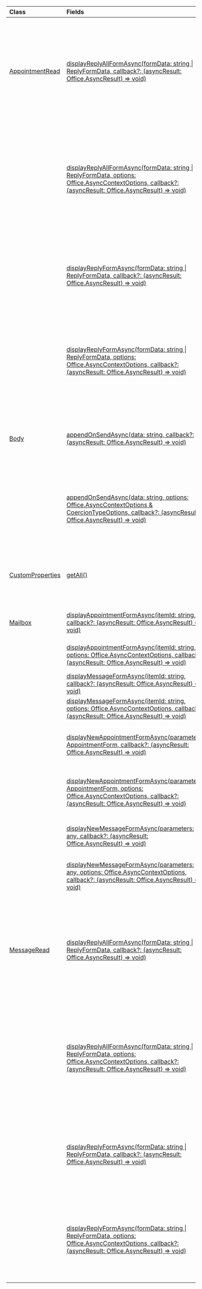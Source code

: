 | Class | Fields | Description |
|:---|:---|:---|
|[AppointmentRead](/javascript/api/outlook/office.appointmentread)|[displayReplyAllFormAsync(formData: string \| ReplyFormData, callback?: (asyncResult: Office.AsyncResult<void>) => void)](/javascript/api/outlook/office.appointmentread#office-office-appointmentread-displayreplyallformasync-member(1))|Displays a reply form that includes either the sender and all recipients of the selected message or the organizer and all attendees of the|
||[displayReplyAllFormAsync(formData: string \| ReplyFormData, options: Office.AsyncContextOptions, callback?: (asyncResult: Office.AsyncResult<void>) => void)](/javascript/api/outlook/office.appointmentread#office-office-appointmentread-displayreplyallformasync-member(1))|Displays a reply form that includes either the sender and all recipients of the selected message or the organizer and all attendees of the|
||[displayReplyFormAsync(formData: string \| ReplyFormData, callback?: (asyncResult: Office.AsyncResult<void>) => void)](/javascript/api/outlook/office.appointmentread#office-office-appointmentread-displayreplyformasync-member(1))|Displays a reply form that includes only the sender of the selected message or the organizer of the selected appointment.|
||[displayReplyFormAsync(formData: string \| ReplyFormData, options: Office.AsyncContextOptions, callback?: (asyncResult: Office.AsyncResult<void>) => void)](/javascript/api/outlook/office.appointmentread#office-office-appointmentread-displayreplyformasync-member(1))|Displays a reply form that includes only the sender of the selected message or the organizer of the selected appointment.|
|[Body](/javascript/api/outlook/office.body)|[appendOnSendAsync(data: string, callback?: (asyncResult: Office.AsyncResult<void>) => void)](/javascript/api/outlook/office.body#office-office-body-appendonsendasync-member(1))|Appends on send the specified content to the end of the item body, after any signature.|
||[appendOnSendAsync(data: string, options: Office.AsyncContextOptions & CoercionTypeOptions, callback?: (asyncResult: Office.AsyncResult<void>) => void)](/javascript/api/outlook/office.body#office-office-body-appendonsendasync-member(1))|Appends on send the specified content to the end of the item body, after any signature.|
|[CustomProperties](/javascript/api/outlook/office.customproperties)|[getAll()](/javascript/api/outlook/office.customproperties#office-office-customproperties-getall-member(1))|Returns an object with all custom properties in a collection of name/value pairs.|
|[Mailbox](/javascript/api/outlook/office.mailbox)|[displayAppointmentFormAsync(itemId: string, callback?: (asyncResult: Office.AsyncResult<void>) => void)](/javascript/api/outlook/office.mailbox#office-office-mailbox-displayappointmentformasync-member(1))|Displays an existing calendar appointment.|
||[displayAppointmentFormAsync(itemId: string, options: Office.AsyncContextOptions, callback?: (asyncResult: Office.AsyncResult<void>) => void)](/javascript/api/outlook/office.mailbox#office-office-mailbox-displayappointmentformasync-member(1))|Displays an existing calendar appointment.|
||[displayMessageFormAsync(itemId: string, callback?: (asyncResult: Office.AsyncResult<void>) => void)](/javascript/api/outlook/office.mailbox#office-office-mailbox-displaymessageformasync-member(1))|Displays an existing message.|
||[displayMessageFormAsync(itemId: string, options: Office.AsyncContextOptions, callback?: (asyncResult: Office.AsyncResult<void>) => void)](/javascript/api/outlook/office.mailbox#office-office-mailbox-displaymessageformasync-member(1))|Displays an existing message.|
||[displayNewAppointmentFormAsync(parameters: AppointmentForm, callback?: (asyncResult: Office.AsyncResult<void>) => void)](/javascript/api/outlook/office.mailbox#office-office-mailbox-displaynewappointmentformasync-member(1))|Displays a form for creating a new calendar appointment.|
||[displayNewAppointmentFormAsync(parameters: AppointmentForm, options: Office.AsyncContextOptions, callback?: (asyncResult: Office.AsyncResult<void>) => void)](/javascript/api/outlook/office.mailbox#office-office-mailbox-displaynewappointmentformasync-member(1))|Displays a form for creating a new calendar appointment.|
||[displayNewMessageFormAsync(parameters: any, callback?: (asyncResult: Office.AsyncResult<void>) => void)](/javascript/api/outlook/office.mailbox#office-office-mailbox-displaynewmessageformasync-member(1))|Displays a form for creating a new message.|
||[displayNewMessageFormAsync(parameters: any, options: Office.AsyncContextOptions, callback?: (asyncResult: Office.AsyncResult<void>) => void)](/javascript/api/outlook/office.mailbox#office-office-mailbox-displaynewmessageformasync-member(1))|Displays a form for creating a new message.|
|[MessageRead](/javascript/api/outlook/office.messageread)|[displayReplyAllFormAsync(formData: string \| ReplyFormData, callback?: (asyncResult: Office.AsyncResult<void>) => void)](/javascript/api/outlook/office.messageread#office-office-messageread-displayreplyallformasync-member(1))|Displays a reply form that includes either the sender and all recipients of the selected message or the organizer and all attendees of the|
||[displayReplyAllFormAsync(formData: string \| ReplyFormData, options: Office.AsyncContextOptions, callback?: (asyncResult: Office.AsyncResult<void>) => void)](/javascript/api/outlook/office.messageread#office-office-messageread-displayreplyallformasync-member(1))|Displays a reply form that includes either the sender and all recipients of the selected message or the organizer and all attendees of the|
||[displayReplyFormAsync(formData: string \| ReplyFormData, callback?: (asyncResult: Office.AsyncResult<void>) => void)](/javascript/api/outlook/office.messageread#office-office-messageread-displayreplyformasync-member(1))|Displays a reply form that includes only the sender of the selected message or the organizer of the selected appointment.|
||[displayReplyFormAsync(formData: string \| ReplyFormData, options: Office.AsyncContextOptions, callback?: (asyncResult: Office.AsyncResult<void>) => void)](/javascript/api/outlook/office.messageread#office-office-messageread-displayreplyformasync-member(1))|Displays a reply form that includes only the sender of the selected message or the organizer of the selected appointment.|
